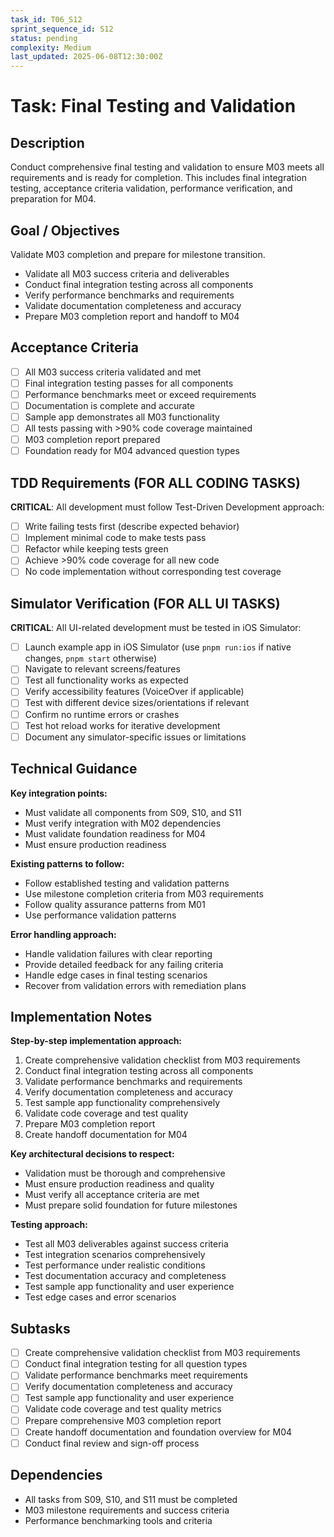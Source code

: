```yaml
---
task_id: T06_S12
sprint_sequence_id: S12
status: pending
complexity: Medium
last_updated: 2025-06-08T12:30:00Z
---
```


# Task: Final Testing and Validation

## Description
Conduct comprehensive final testing and validation to ensure M03 meets all requirements and is ready for completion. This includes final integration testing, acceptance criteria validation, performance verification, and preparation for M04.

## Goal / Objectives
Validate M03 completion and prepare for milestone transition.
- Validate all M03 success criteria and deliverables
- Conduct final integration testing across all components
- Verify performance benchmarks and requirements
- Validate documentation completeness and accuracy
- Prepare M03 completion report and handoff to M04

## Acceptance Criteria
- [ ] All M03 success criteria validated and met
- [ ] Final integration testing passes for all components
- [ ] Performance benchmarks meet or exceed requirements
- [ ] Documentation is complete and accurate
- [ ] Sample app demonstrates all M03 functionality
- [ ] All tests passing with >90% code coverage maintained
- [ ] M03 completion report prepared
- [ ] Foundation ready for M04 advanced question types

## TDD Requirements (FOR ALL CODING TASKS)
**CRITICAL**: All development must follow Test-Driven Development approach:
- [ ] Write failing tests first (describe expected behavior)
- [ ] Implement minimal code to make tests pass
- [ ] Refactor while keeping tests green
- [ ] Achieve >90% code coverage for all new code
- [ ] No code implementation without corresponding test coverage

## Simulator Verification (FOR ALL UI TASKS)
**CRITICAL**: All UI-related development must be tested in iOS Simulator:
- [ ] Launch example app in iOS Simulator (use `pnpm run:ios` if native changes, `pnpm start` otherwise)
- [ ] Navigate to relevant screens/features
- [ ] Test all functionality works as expected
- [ ] Verify accessibility features (VoiceOver if applicable)
- [ ] Test with different device sizes/orientations if relevant
- [ ] Confirm no runtime errors or crashes
- [ ] Test hot reload works for iterative development
- [ ] Document any simulator-specific issues or limitations

## Technical Guidance
**Key integration points:**
- Must validate all components from S09, S10, and S11
- Must verify integration with M02 dependencies
- Must validate foundation readiness for M04
- Must ensure production readiness

**Existing patterns to follow:**
- Follow established testing and validation patterns
- Use milestone completion criteria from M03 requirements
- Follow quality assurance patterns from M01
- Use performance validation patterns

**Error handling approach:**
- Handle validation failures with clear reporting
- Provide detailed feedback for any failing criteria
- Handle edge cases in final testing scenarios
- Recover from validation errors with remediation plans

## Implementation Notes
**Step-by-step implementation approach:**
1. Create comprehensive validation checklist from M03 requirements
2. Conduct final integration testing across all components
3. Validate performance benchmarks and requirements
4. Verify documentation completeness and accuracy
5. Test sample app functionality comprehensively
6. Validate code coverage and test quality
7. Prepare M03 completion report
8. Create handoff documentation for M04

**Key architectural decisions to respect:**
- Validation must be thorough and comprehensive
- Must ensure production readiness and quality
- Must verify all acceptance criteria are met
- Must prepare solid foundation for future milestones

**Testing approach:**
- Test all M03 deliverables against success criteria
- Test integration scenarios comprehensively
- Test performance under realistic conditions
- Test documentation accuracy and completeness
- Test sample app functionality and user experience
- Test edge cases and error scenarios

## Subtasks
- [ ] Create comprehensive validation checklist from M03 requirements
- [ ] Conduct final integration testing for all question types
- [ ] Validate performance benchmarks meet requirements
- [ ] Verify documentation completeness and accuracy
- [ ] Test sample app functionality and user experience
- [ ] Validate code coverage and test quality metrics
- [ ] Prepare comprehensive M03 completion report
- [ ] Create handoff documentation and foundation overview for M04
- [ ] Conduct final review and sign-off process

## Dependencies
- All tasks from S09, S10, and S11 must be completed
- M03 milestone requirements and success criteria
- Performance benchmarking tools and criteria